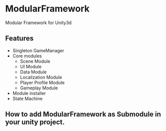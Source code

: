 # ModularFramework
Modular Framework for Unity3d

## Features
- Singleton GameManager
- Core modules
  - Scene Module
  - UI Module
  - Data Module
  - Localization Module
  - Player Profile Module
  - Gameplay Module
- Module installer
- State Machine

## How to add ModularFramework as Submodule in your unity project.
